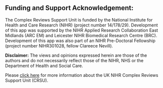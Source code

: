 ## Funding and Support Acknowledgement:

The Complex Reviews Support Unit is funded by the National Institute for Health and Care Research (NIHR) (project number 14/178/29). Development of this app was supported by the NIHR Applied Research Collaboration East Midlands (ARC EM) and Leicester NIHR Biomedical Research Centre (BRC). Development of this app was also part of an NIHR Pre-Doctoral Fellowship (project number NIHR301028, fellow Clareece Nevill).

**Disclaimer:**
The views and opinions expressed herein are those of the authors and do not necessarily reflect those of the NIHR, NHS or the Department of Health and Social Care.

Please [click here](http://www.nihrcrsu.org/) for more information about the UK NIHR Complex Reviews Support Unit (CRSU).